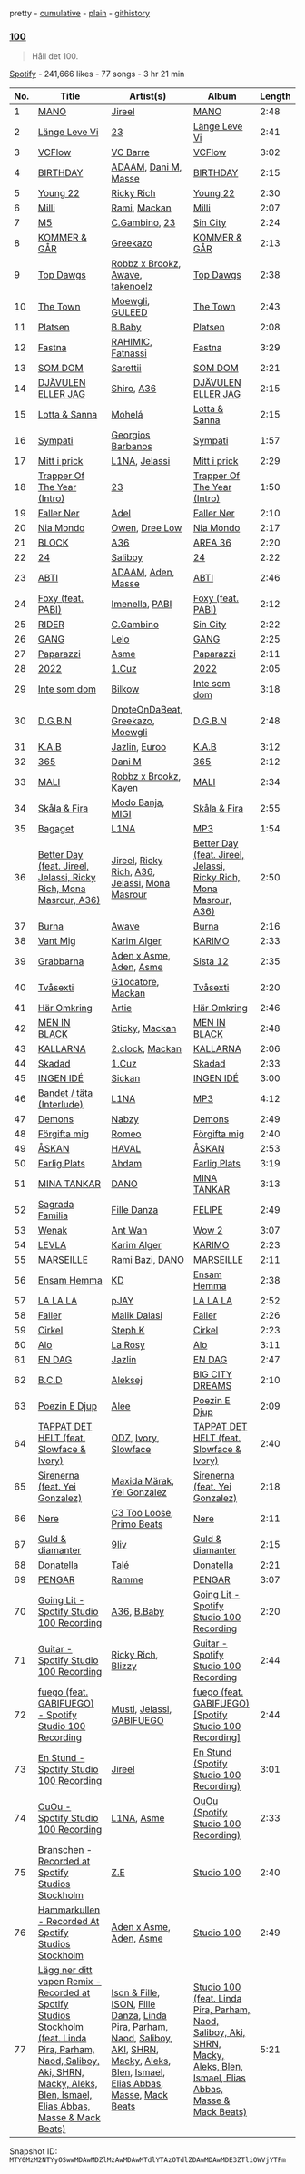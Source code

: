 pretty - [cumulative](/playlists/cumulative/37i9dQZF1DWXfgo3OOonqa.md) - [plain](/playlists/plain/37i9dQZF1DWXfgo3OOonqa) - [githistory](https://github.githistory.xyz/mackorone/spotify-playlist-archive/blob/main/playlists/plain/37i9dQZF1DWXfgo3OOonqa)

### [100](https://open.spotify.com/playlist/37i9dQZF1DWXfgo3OOonqa)

> Håll det 100.

[Spotify](https://open.spotify.com/user/spotify) - 241,666 likes - 77 songs - 3 hr 21 min

| No. | Title | Artist(s) | Album | Length |
|---|---|---|---|---|
| 1 | [MANO](https://open.spotify.com/track/4erg578HXlAcoJRaeI03Jh) | [Jireel](https://open.spotify.com/artist/2EWsHDexsSInArfFkhA2i6) | [MANO](https://open.spotify.com/album/22b2uytJ3zeJZn4eaFuym1) | 2:48 |
| 2 | [Länge Leve Vi](https://open.spotify.com/track/6Pqrm55DFjQZQi8jC2yBVa) | [23](https://open.spotify.com/artist/2Dor6diK1zw9BEluKBOdoA) | [Länge Leve Vi](https://open.spotify.com/album/41ZBBb4dGrgz1mc3O4BegY) | 2:41 |
| 3 | [VCFlow](https://open.spotify.com/track/00rbTsnO3TzW6nOa1Ka9Od) | [VC Barre](https://open.spotify.com/artist/5QcMPl2wzC4KqivjfcyBIU) | [VCFlow](https://open.spotify.com/album/1NZqbv9DLeea5t7gQCXP2q) | 3:02 |
| 4 | [BIRTHDAY](https://open.spotify.com/track/7brJxWOSabtVprDJgDLEID) | [ADAAM](https://open.spotify.com/artist/7zLm9op6LgPqKL62d1FzhO), [Dani M](https://open.spotify.com/artist/5ILMkt5lW4KAyTXMNYWaGF), [Masse](https://open.spotify.com/artist/4YZ9Me6cB52GpYwzaC2MQN) | [BIRTHDAY](https://open.spotify.com/album/5q0C9bAbbT2hWvZ49CGPYT) | 2:15 |
| 5 | [Young 22](https://open.spotify.com/track/3e5A5YzIZ8RqieoVYkJHbD) | [Ricky Rich](https://open.spotify.com/artist/1gm1katIowFM22Ldqcw6DK) | [Young 22](https://open.spotify.com/album/6Luyszm1YWHAhptPEynPgt) | 2:30 |
| 6 | [Milli](https://open.spotify.com/track/4c1vrofYNTaYrtAFzKQrTK) | [Rami](https://open.spotify.com/artist/1iAQ8OLfuXk1oOhZWUkvOR), [Mackan](https://open.spotify.com/artist/2XFGtS2h7MOHTjxZA1zg7H) | [Milli](https://open.spotify.com/album/6CakrPkzkMk0W7KJwdugiG) | 2:07 |
| 7 | [M5](https://open.spotify.com/track/5S3JUCSK7SAkjEW7yoqjlP) | [C.Gambino](https://open.spotify.com/artist/6eWjyO1r0QlvsIuIIcgGxI), [23](https://open.spotify.com/artist/2Dor6diK1zw9BEluKBOdoA) | [Sin City](https://open.spotify.com/album/6j79aZFeGayGLwBGsAOE2C) | 2:24 |
| 8 | [KOMMER & GÅR](https://open.spotify.com/track/5yLzXhTq6wZV0btxdtFxyu) | [Greekazo](https://open.spotify.com/artist/0I0zS0aiq9JeGMBT45x6d8) | [KOMMER & GÅR](https://open.spotify.com/album/5UzQqu5ridQ89gWlemfEpv) | 2:13 |
| 9 | [Top Dawgs](https://open.spotify.com/track/5ruFZdf4Gas5G7jxnbKRz5) | [Robbz x Brookz](https://open.spotify.com/artist/28Yka7aPiP0TcDk7TYH14h), [Awave](https://open.spotify.com/artist/2zrzhtWVPEcj1btFiRDQlF), [takenoelz](https://open.spotify.com/artist/16U51AjPH40zvPxDA8FjVT) | [Top Dawgs](https://open.spotify.com/album/6ar7Olx8fj4Vkh5FvMKoyc) | 2:38 |
| 10 | [The Town](https://open.spotify.com/track/0iHQD3mRm4QZMfLSZUQcwl) | [Moewgli](https://open.spotify.com/artist/2QQcLziAzX1VdysI6Mvsl0), [GULEED](https://open.spotify.com/artist/1Mw40k757jZuiL0NIJpdO5) | [The Town](https://open.spotify.com/album/0IVxLy1T3bsxSPDu9HAeuY) | 2:43 |
| 11 | [Platsen](https://open.spotify.com/track/2WLSkmxXfc78plQDoNUiGx) | [B.Baby](https://open.spotify.com/artist/0uuwZ3aC3dhl9e7J66Ag13) | [Platsen](https://open.spotify.com/album/2uQbGKfLFdOnXeRoQnJ7rE) | 2:08 |
| 12 | [Fastna](https://open.spotify.com/track/0e9OD1TSS0d7rwb86TdDLD) | [RAHIMIC](https://open.spotify.com/artist/4rSe5VVdZX6GOPCcMYT7ZM), [Fatnassi](https://open.spotify.com/artist/6xuI6Kq903DjlnPrNhLwK5) | [Fastna](https://open.spotify.com/album/1JUAGepQ7gWg2fAAoyPGw5) | 3:29 |
| 13 | [SOM DOM](https://open.spotify.com/track/7rwijx2xejRaPkEXUftI11) | [Sarettii](https://open.spotify.com/artist/4kUfJdASJDMPLuo1t1N2zi) | [SOM DOM](https://open.spotify.com/album/4m94OnzZDqdD90RcHYBFeN) | 2:21 |
| 14 | [DJÄVULEN ELLER JAG](https://open.spotify.com/track/1NTnTGBvViL9wlG3YTKkux) | [Shiro](https://open.spotify.com/artist/2r9JAY6ISvp0VvZsT6cBJo), [A36](https://open.spotify.com/artist/4QcudLddRQCbX8wrs6i2Gt) | [DJÄVULEN ELLER JAG](https://open.spotify.com/album/1Qki2dmzBcOhtP4710WKLg) | 2:15 |
| 15 | [Lotta & Sanna](https://open.spotify.com/track/1jiDCQUaa9LmWpQJRuOWRb) | [Mohelá](https://open.spotify.com/artist/4EukF0aMNL8Cc5kUSNsXPZ) | [Lotta & Sanna](https://open.spotify.com/album/4tAsGgc1Zs6vSzeVoKysgg) | 2:15 |
| 16 | [Sympati](https://open.spotify.com/track/14yZQJtJZNv5OdQ8dYWx13) | [Georgios Barbanos](https://open.spotify.com/artist/0n4qD1LR233g1LdGBp1BEE) | [Sympati](https://open.spotify.com/album/76tWeUGclH3256e49629is) | 1:57 |
| 17 | [Mitt i prick](https://open.spotify.com/track/1fOAy8tUHchc6OulnLBzlE) | [L1NA](https://open.spotify.com/artist/62oPQvptWCPp2UCsqYwcIf), [Jelassi](https://open.spotify.com/artist/2u9ZIMtCrLs7ya2HfIpLKZ) | [Mitt i prick](https://open.spotify.com/album/3U1fzI8jAwSqoHwBjOf7ys) | 2:29 |
| 18 | [Trapper Of The Year \(Intro\)](https://open.spotify.com/track/7zxphfIdUMOfZOAVpKFlld) | [23](https://open.spotify.com/artist/2Dor6diK1zw9BEluKBOdoA) | [Trapper Of The Year \(Intro\)](https://open.spotify.com/album/65DP4VYecvLUlUVfCsXPLF) | 1:50 |
| 19 | [Faller Ner](https://open.spotify.com/track/42BbDNhLL4mCCezhEtE8YD) | [Adel](https://open.spotify.com/artist/3vHwJg9XHrACvX9ZlwV8pT) | [Faller Ner](https://open.spotify.com/album/7p83WB1Z0pHzhNDQCO8Gqg) | 2:10 |
| 20 | [Nia Mondo](https://open.spotify.com/track/1Jo3Bw7VeDV9ZbnpONK0Ca) | [Owen](https://open.spotify.com/artist/0Q5gLNKbp5mpfEvquAaHCl), [Dree Low](https://open.spotify.com/artist/3tNPDodRNuLdezJnTsYOqy) | [Nia Mondo](https://open.spotify.com/album/7DLJtZ2jt4os2dgLZxmH5P) | 2:17 |
| 21 | [BLOCK](https://open.spotify.com/track/05yJ4zGSH2HP9cSVE4pfOW) | [A36](https://open.spotify.com/artist/4QcudLddRQCbX8wrs6i2Gt) | [AREA 36](https://open.spotify.com/album/5TtnZy1zAuJPcveJgGoHpP) | 2:20 |
| 22 | [24](https://open.spotify.com/track/5359wDL2O1rzwRPVRqwoxW) | [Saliboy](https://open.spotify.com/artist/5im4dgusFQfg3u2UGPYvEF) | [24](https://open.spotify.com/album/5EifQxLUTYEksUteR7M0eP) | 2:22 |
| 23 | [ABTI](https://open.spotify.com/track/7K5thlHoo7jAHoXj8cutYO) | [ADAAM](https://open.spotify.com/artist/7zLm9op6LgPqKL62d1FzhO), [Aden](https://open.spotify.com/artist/4DC3zLbfVrTZo2WmvjMMls), [Masse](https://open.spotify.com/artist/4YZ9Me6cB52GpYwzaC2MQN) | [ABTI](https://open.spotify.com/album/2eJfXQe2OSLmOtmEhRI4EF) | 2:46 |
| 24 | [Foxy \(feat\. PABI\)](https://open.spotify.com/track/4MiFfAn85FcJBKB52Ucux8) | [Imenella](https://open.spotify.com/artist/6IuS73qKuYfrYqA5g5iq0h), [PABI](https://open.spotify.com/artist/5Y3Y1CiblRM9kggjDwTEU8) | [Foxy \(feat\. PABI\)](https://open.spotify.com/album/1gztWrd3PxGKHBYtKwkZK3) | 2:12 |
| 25 | [RIDER](https://open.spotify.com/track/6dx0d36ID1nrusuAUqcaEv) | [C.Gambino](https://open.spotify.com/artist/6eWjyO1r0QlvsIuIIcgGxI) | [Sin City](https://open.spotify.com/album/6j79aZFeGayGLwBGsAOE2C) | 2:22 |
| 26 | [GANG](https://open.spotify.com/track/6cB9W7SlW99z9bPmF8BUWE) | [Lelo](https://open.spotify.com/artist/4GeZOI31ZG8C6PvdAk8Lbw) | [GANG](https://open.spotify.com/album/7hrYjHRWdBWVQTEOjaJqEt) | 2:25 |
| 27 | [Paparazzi](https://open.spotify.com/track/5HfICLgQFsCltw5f9nWFtd) | [Asme](https://open.spotify.com/artist/3M1eBsR4rSTcDAzYopumeG) | [Paparazzi](https://open.spotify.com/album/4gGBV89v9lf8UxOkhqr6Ea) | 2:11 |
| 28 | [2022](https://open.spotify.com/track/5zgU6yN5KwEeNNobhnYZq5) | [1.Cuz](https://open.spotify.com/artist/5uvOG0MwnD2ANrxNBUPtNr) | [2022](https://open.spotify.com/album/4b50TZmLWKcvuMCr2FcxKp) | 2:05 |
| 29 | [Inte som dom](https://open.spotify.com/track/6yE02mXYI0gwcYTn2zwrBa) | [Bilkow](https://open.spotify.com/artist/0EhQSGkoxasQQAGINGktFz) | [Inte som dom](https://open.spotify.com/album/5hD5UxFprzY3EmcE5iBywL) | 3:18 |
| 30 | [D.G.B.N](https://open.spotify.com/track/5gP8Kh3dMBSASOEwUcULCQ) | [DnoteOnDaBeat](https://open.spotify.com/artist/4wsqTX9xCVoObzRPvjoV4H), [Greekazo](https://open.spotify.com/artist/0I0zS0aiq9JeGMBT45x6d8), [Moewgli](https://open.spotify.com/artist/2QQcLziAzX1VdysI6Mvsl0) | [D.G.B.N](https://open.spotify.com/album/2j8jCljGlEbwttO6CJui5v) | 2:48 |
| 31 | [K.A.B](https://open.spotify.com/track/0eQnQIkGXKgkRZeWp0tSci) | [Jazlin](https://open.spotify.com/artist/2PXGoeN12YqSbK0fCpSPPl), [Euroo](https://open.spotify.com/artist/5ZVHfahjeu8Z81RYyhcLDH) | [K.A.B](https://open.spotify.com/album/09ZfS3qdGryVWizzi7dyob) | 3:12 |
| 32 | [365](https://open.spotify.com/track/4eg76scNMw3k8nX6ySnF51) | [Dani M](https://open.spotify.com/artist/5ILMkt5lW4KAyTXMNYWaGF) | [365](https://open.spotify.com/album/79kUSiYCJXGgEvqQbLBZqU) | 2:12 |
| 33 | [MALI](https://open.spotify.com/track/0zl5Se9SqRZnKANVB4wpvy) | [Robbz x Brookz](https://open.spotify.com/artist/28Yka7aPiP0TcDk7TYH14h), [Kayen](https://open.spotify.com/artist/3ntW47aiIFFvi4glmmP8a1) | [MALI](https://open.spotify.com/album/5ExBe33jMkl0LupEGyReqK) | 2:34 |
| 34 | [Skåla & Fira](https://open.spotify.com/track/7nKgoOfVoQTKd7swVaGLJv) | [Modo Banja](https://open.spotify.com/artist/0RNweHFk8drHYKryYRpeB3), [MIGI](https://open.spotify.com/artist/6SQ1V0fuKnQGrLYE37Q1n3) | [Skåla & Fira](https://open.spotify.com/album/1JE5DMKObyf702T8JUDULI) | 2:55 |
| 35 | [Bagaget](https://open.spotify.com/track/1zTa8EjeV78WHp4zDKN9Qr) | [L1NA](https://open.spotify.com/artist/62oPQvptWCPp2UCsqYwcIf) | [MP3](https://open.spotify.com/album/6ebOVpxiICOiwmCY4B5qTQ) | 1:54 |
| 36 | [Better Day \(feat\. Jireel, Jelassi, Ricky Rich, Mona Masrour, A36\)](https://open.spotify.com/track/2OSc0qlU6hf6G08tvUcVgV) | [Jireel](https://open.spotify.com/artist/2EWsHDexsSInArfFkhA2i6), [Ricky Rich](https://open.spotify.com/artist/1gm1katIowFM22Ldqcw6DK), [A36](https://open.spotify.com/artist/4QcudLddRQCbX8wrs6i2Gt), [Jelassi](https://open.spotify.com/artist/2u9ZIMtCrLs7ya2HfIpLKZ), [Mona Masrour](https://open.spotify.com/artist/087cmrx63FD1wMFuYBN9gt) | [Better Day \(feat\. Jireel, Jelassi, Ricky Rich, Mona Masrour, A36\)](https://open.spotify.com/album/0VaDL5661g6QmDaOMbDUJJ) | 2:50 |
| 37 | [Burna](https://open.spotify.com/track/7tSP6GfktCDSFH0mMNuDnm) | [Awave](https://open.spotify.com/artist/2zrzhtWVPEcj1btFiRDQlF) | [Burna](https://open.spotify.com/album/5MdxhgGDUrPfL3zWQQNZY3) | 2:16 |
| 38 | [Vant Mig](https://open.spotify.com/track/3cJA0GAQorbqIIZcOU5iNi) | [Karim Alger](https://open.spotify.com/artist/5fd1olImQGqWTqg1r0zqMW) | [KARIMO](https://open.spotify.com/album/6dmKNqyiMgp26yJ3EIyuvq) | 2:33 |
| 39 | [Grabbarna](https://open.spotify.com/track/2s6Eih8He9Qs1pg4zZtBiD) | [Aden x Asme](https://open.spotify.com/artist/1eX2QZGKv4RFxpDKUGxgm0), [Aden](https://open.spotify.com/artist/4DC3zLbfVrTZo2WmvjMMls), [Asme](https://open.spotify.com/artist/3M1eBsR4rSTcDAzYopumeG) | [Sista 12](https://open.spotify.com/album/1PSxZ7Mfbvn1yXWuoI5M2G) | 2:35 |
| 40 | [Tvåsexti](https://open.spotify.com/track/6Zbmr1KlfVx5CfHDdrT512) | [G1ocatore](https://open.spotify.com/artist/7AQhu7Rj1yyBPk8LqYaRdE), [Mackan](https://open.spotify.com/artist/2XFGtS2h7MOHTjxZA1zg7H) | [Tvåsexti](https://open.spotify.com/album/6jul84m1q6Ck5MTJIlY34w) | 2:20 |
| 41 | [Här Omkring](https://open.spotify.com/track/6cG7WWJkC7v2bl9So2uriE) | [Artie](https://open.spotify.com/artist/6QRV4iTMBVKyGEjmer3xoE) | [Här Omkring](https://open.spotify.com/album/19RgG7OrPBZwjJRf5mmi0C) | 2:46 |
| 42 | [MEN IN BLACK](https://open.spotify.com/track/2lXjmrPJChEEswMfdv5cSG) | [Sticky](https://open.spotify.com/artist/12BQZLcMCpuSfR7xyKFgJO), [Mackan](https://open.spotify.com/artist/2XFGtS2h7MOHTjxZA1zg7H) | [MEN IN BLACK](https://open.spotify.com/album/4oGEqaRIPLOD5mUs4Kquq5) | 2:48 |
| 43 | [KALLARNA](https://open.spotify.com/track/23QBUPGX3M7NcZZgVncrxT) | [2.clock](https://open.spotify.com/artist/5bEjof3z83fLcU9U56ceXp), [Mackan](https://open.spotify.com/artist/2XFGtS2h7MOHTjxZA1zg7H) | [KALLARNA](https://open.spotify.com/album/71KUyWkzULfQAFhhD22Zlv) | 2:06 |
| 44 | [Skadad](https://open.spotify.com/track/2ehpj9YvjsoVnCUGssykZD) | [1.Cuz](https://open.spotify.com/artist/5uvOG0MwnD2ANrxNBUPtNr) | [Skadad](https://open.spotify.com/album/28Dbb1G6EgDKHINAmvXH7m) | 2:33 |
| 45 | [INGEN IDÉ](https://open.spotify.com/track/6cl1cSwehprTTZZu8TVBBK) | [Sickan](https://open.spotify.com/artist/4Hyy3uZ9Y3RyNQKSBOdNFl) | [INGEN IDÉ](https://open.spotify.com/album/3p7EmFMYPD3z6nTdcYpYPf) | 3:00 |
| 46 | [Bandet / täta \(Interlude\)](https://open.spotify.com/track/608VTrAE3lXWrkTGifnrIV) | [L1NA](https://open.spotify.com/artist/62oPQvptWCPp2UCsqYwcIf) | [MP3](https://open.spotify.com/album/6ebOVpxiICOiwmCY4B5qTQ) | 4:12 |
| 47 | [Demons](https://open.spotify.com/track/2zVvdOYwVkz2ownPMwsNhW) | [Nabzy](https://open.spotify.com/artist/69UGhJ5ofrMbgORlfOLiKg) | [Demons](https://open.spotify.com/album/2qX5Wf692BSRABozOf5pDM) | 2:49 |
| 48 | [Förgifta mig](https://open.spotify.com/track/0Qs3eQz0qfGTeVPgwnUEZE) | [Romeo](https://open.spotify.com/artist/3TSLK8NFrFC8KqFwZlM58D) | [Förgifta mig](https://open.spotify.com/album/6dGU2qN3GCfZqiGniYmvJ5) | 2:40 |
| 49 | [ÅSKAN](https://open.spotify.com/track/4khoHMcdF6vOB2AOHSMD5m) | [HAVAL](https://open.spotify.com/artist/4XW87HXcsYTkdK7IhSy2Kt) | [ÅSKAN](https://open.spotify.com/album/7sg6Iv0G5Xj4VjUUaSbm7t) | 2:53 |
| 50 | [Farlig Plats](https://open.spotify.com/track/1RlxNDtqX9EpoOim6LkNlC) | [Ahdam](https://open.spotify.com/artist/7sc53ILf25bAriqrCMgYTt) | [Farlig Plats](https://open.spotify.com/album/0C1U3FUHZjXUDe8EKW3rql) | 3:19 |
| 51 | [MINA TANKAR](https://open.spotify.com/track/2UblHQxIaW0XmUNm0KRwCV) | [DANO](https://open.spotify.com/artist/1qid2RAqbRe7NvZ8tCxbOS) | [MINA TANKAR](https://open.spotify.com/album/1PRXEqj088BPBKE9p2Ym2p) | 3:13 |
| 52 | [Sagrada Familia](https://open.spotify.com/track/3ocHxXV8fDZ1R6iMoEIYan) | [Fille Danza](https://open.spotify.com/artist/5oWrOLZfLDGgpeD3crSRa3) | [FELIPE](https://open.spotify.com/album/50rSkiR15M7T5u517w92F2) | 2:49 |
| 53 | [Wenak](https://open.spotify.com/track/30Tt419KEJc975scikyTU0) | [Ant Wan](https://open.spotify.com/artist/51TXQniEQkYh89tfLjiuSy) | [Wow 2](https://open.spotify.com/album/4KXjjprbUmEVaQfw0OERWW) | 3:07 |
| 54 | [LEVLA](https://open.spotify.com/track/4BRIkq4jQ7z7Th6JrDNYUQ) | [Karim Alger](https://open.spotify.com/artist/5fd1olImQGqWTqg1r0zqMW) | [KARIMO](https://open.spotify.com/album/6dmKNqyiMgp26yJ3EIyuvq) | 2:23 |
| 55 | [MARSEILLE](https://open.spotify.com/track/03Akvh5WKpEPKn6GOaJPrq) | [Rami Bazi](https://open.spotify.com/artist/1xyGVJFEvENupHZdAkYcHd), [DANO](https://open.spotify.com/artist/1qid2RAqbRe7NvZ8tCxbOS) | [MARSEILLE](https://open.spotify.com/album/69W3xGHg2fwq1VBBvG6twP) | 2:11 |
| 56 | [Ensam Hemma](https://open.spotify.com/track/3Ye6TD1cgMG9oAEp5YTtiD) | [KD](https://open.spotify.com/artist/7iLbRJb6dj3iKikgCmapXn) | [Ensam Hemma](https://open.spotify.com/album/0XkonHCzS94dkzCPV69HkV) | 2:38 |
| 57 | [LA LA LA](https://open.spotify.com/track/16DFk35kx3iqOWWlvXujvE) | [pJAY](https://open.spotify.com/artist/3q2wHS0NiGLdN4HyPTTBTU) | [LA LA LA](https://open.spotify.com/album/1SauuPQb8XcjLDkWApEtKf) | 2:52 |
| 58 | [Faller](https://open.spotify.com/track/7DwJKdM6LtlMkJ6gcaG5fE) | [Malik Dalasi](https://open.spotify.com/artist/1n3grwmOigAA2UYtlF91gc) | [Faller](https://open.spotify.com/album/6Wk0t9YDHCm6ZDv9zuywjJ) | 2:26 |
| 59 | [Cirkel](https://open.spotify.com/track/7joU4tyNjJr0QUqAXQVkAX) | [Steph K](https://open.spotify.com/artist/4vmK9BYZz3j7jEWiHQJU6G) | [Cirkel](https://open.spotify.com/album/3X5YvPFQsyFmi6c6JxmQKw) | 2:23 |
| 60 | [Alo](https://open.spotify.com/track/3dymy8M8SPPTmybtqP08jq) | [La Rosy](https://open.spotify.com/artist/1pBol2ATUI6hXWOzZQnrcP) | [Alo](https://open.spotify.com/album/0KRlmoPmr8c61pimGgRNGU) | 3:11 |
| 61 | [EN DAG](https://open.spotify.com/track/1U9IleWFuSyd0xofUKOXpa) | [Jazlin](https://open.spotify.com/artist/2PXGoeN12YqSbK0fCpSPPl) | [EN DAG](https://open.spotify.com/album/5uQMAgs3sAWp7CjZjzTSBq) | 2:47 |
| 62 | [B.C.D](https://open.spotify.com/track/3mcH7dpN817aa1GZ5mPnhI) | [Aleksej](https://open.spotify.com/artist/3EQED8IPx0z2uR0H28Sc5J) | [BIG CITY DREAMS](https://open.spotify.com/album/6GBUPkV6xLo5YLa8GyamBS) | 2:10 |
| 63 | [Poezin E Djup](https://open.spotify.com/track/3iRv2FwS4HJrROpgovVMYP) | [Alee](https://open.spotify.com/artist/3d5JHcxMZE0BoTxbbax7SD) | [Poezin E Djup](https://open.spotify.com/album/2ZeXdUIK2GtxHkM2mLpU1a) | 2:09 |
| 64 | [TAPPAT DET HELT \(feat\. Slowface & Ivory\)](https://open.spotify.com/track/5quIDiJrEwFsdHfuEt06Sy) | [ODZ](https://open.spotify.com/artist/295SPRt7YTtIPdYoMkkF7K), [Ivory](https://open.spotify.com/artist/3jmh6dena7pZQpjUnlKcrD), [Slowface](https://open.spotify.com/artist/061CokvjfVqrXQcurI244R) | [TAPPAT DET HELT \(feat\. Slowface & Ivory\)](https://open.spotify.com/album/4lsqiNHIxGQyLfwnp1crla) | 2:40 |
| 65 | [Sirenerna \(feat\. Yei Gonzalez\)](https://open.spotify.com/track/0NgCKry9yHqnEibPOwLDEp) | [Maxida Märak](https://open.spotify.com/artist/3FfnFeTonanbog4rEvYXns), [Yei Gonzalez](https://open.spotify.com/artist/54tAGj0D5DRj7wKZdgALnq) | [Sirenerna \(feat\. Yei Gonzalez\)](https://open.spotify.com/album/2920TxTF2Bj66TAzhf0UOn) | 2:18 |
| 66 | [Nere](https://open.spotify.com/track/0eJDlTe9RKCmmA2qbqMHY1) | [C3 Too Loose](https://open.spotify.com/artist/3CfOVsIWSeujbqCxwQTQYA), [Primo Beats](https://open.spotify.com/artist/0ZY9jvE802WiRSAqX8eu3L) | [Nere](https://open.spotify.com/album/1J7cOxPTlmbGS4s1Yq6vi4) | 2:11 |
| 67 | [Guld & diamanter](https://open.spotify.com/track/08fRZ9hXUIFMjYpP6xELPb) | [9liv](https://open.spotify.com/artist/1CoE5ue29WuTIHn0QE5mrO) | [Guld & diamanter](https://open.spotify.com/album/3jQvAqLpgq8aweVk5f215z) | 2:15 |
| 68 | [Donatella](https://open.spotify.com/track/1wGs8rNpdDyatV7sRXVGau) | [Talé](https://open.spotify.com/artist/0lP9Mb11BH9rnSrFwf5x7f) | [Donatella](https://open.spotify.com/album/1kPVN5ypqNhOR945J5t3nR) | 2:21 |
| 69 | [PENGAR](https://open.spotify.com/track/6nJ3Y7V8mEyb9ulnvjJ6QA) | [Ramme](https://open.spotify.com/artist/4cfDtFjU2V9lf0UsvRiqBA) | [PENGAR](https://open.spotify.com/album/0nGMjvtR0NTsl6NaWuJ7HD) | 3:07 |
| 70 | [Going Lit \- Spotify Studio 100 Recording](https://open.spotify.com/track/3gxAIJwFeYpba15gx9zXre) | [A36](https://open.spotify.com/artist/4QcudLddRQCbX8wrs6i2Gt), [B.Baby](https://open.spotify.com/artist/0uuwZ3aC3dhl9e7J66Ag13) | [Going Lit \- Spotify Studio 100 Recording](https://open.spotify.com/album/46LsdSRGIqiDUvNdXa0hq8) | 2:20 |
| 71 | [Guitar \- Spotify Studio 100 Recording](https://open.spotify.com/track/3h8WBhNnafO0wzsEnGeJfX) | [Ricky Rich](https://open.spotify.com/artist/1gm1katIowFM22Ldqcw6DK), [Blizzy](https://open.spotify.com/artist/4tSx9oXscGCVaVXEhH86qp) | [Guitar \- Spotify Studio 100 Recording](https://open.spotify.com/album/3ymlmZD01qezHfoQlDtUWB) | 2:44 |
| 72 | [fuego \(feat\. GABIFUEGO\) \- Spotify Studio 100 Recording](https://open.spotify.com/track/2hYNimCc8MwLGMzCZI4IfR) | [Musti](https://open.spotify.com/artist/5bgVMXG2OsJuKvkD9VMpZ6), [Jelassi](https://open.spotify.com/artist/2u9ZIMtCrLs7ya2HfIpLKZ), [GABIFUEGO](https://open.spotify.com/artist/0F1ctf2KXhKhtcHzWdonJr) | [fuego \(feat\. GABIFUEGO\) \[Spotify Studio 100 Recording\]](https://open.spotify.com/album/02gT5JjdBLAkwSr2dGoyT5) | 2:44 |
| 73 | [En Stund \- Spotify Studio 100 Recording](https://open.spotify.com/track/4bFeSR93jyLv2QPcmzOJRp) | [Jireel](https://open.spotify.com/artist/2EWsHDexsSInArfFkhA2i6) | [En Stund \(Spotify Studio 100 Recording\)](https://open.spotify.com/album/5rfIp18A4D6aRHMKuRJOG9) | 3:01 |
| 74 | [OuOu \- Spotify Studio 100 Recording](https://open.spotify.com/track/44EsiFbw1i2wSvYMvC76pJ) | [L1NA](https://open.spotify.com/artist/62oPQvptWCPp2UCsqYwcIf), [Asme](https://open.spotify.com/artist/3M1eBsR4rSTcDAzYopumeG) | [OuOu \(Spotify Studio 100 Recording\)](https://open.spotify.com/album/7n9tKJ15sySDyVOJxrl4xo) | 2:33 |
| 75 | [Branschen \- Recorded at Spotify Studios Stockholm](https://open.spotify.com/track/6ZFe0Rzy31duWc50Ivk4lJ) | [Z.E](https://open.spotify.com/artist/3PtEOX0PJSh7ndOL4tP0NR) | [Studio 100](https://open.spotify.com/album/1a6R6CjMJ6E3e1MEPPw544) | 2:40 |
| 76 | [Hammarkullen \- Recorded At Spotify Studios Stockholm](https://open.spotify.com/track/3xPMakIXmuSEbiw0qW0waN) | [Aden x Asme](https://open.spotify.com/artist/1eX2QZGKv4RFxpDKUGxgm0), [Aden](https://open.spotify.com/artist/4DC3zLbfVrTZo2WmvjMMls), [Asme](https://open.spotify.com/artist/3M1eBsR4rSTcDAzYopumeG) | [Studio 100](https://open.spotify.com/album/4NwLiXienqAagaTO3B31Ej) | 2:49 |
| 77 | [Lägg ner ditt vapen Remix \- Recorded at Spotify Studios Stockholm \(feat\. Linda Pira, Parham, Naod, Saliboy, Aki, SHRN, Macky, Aleks, Blen, Ismael, Elias Abbas, Masse & Mack Beats\)](https://open.spotify.com/track/08AjLNql6tuf1avIzHdKns) | [Ison & Fille](https://open.spotify.com/artist/1fhvwCr1HKEZgZYOrfsHyk), [ISON](https://open.spotify.com/artist/7zJdWmVoGsqxaEl09XOvM5), [Fille Danza](https://open.spotify.com/artist/5oWrOLZfLDGgpeD3crSRa3), [Linda Pira](https://open.spotify.com/artist/0qeei9KQnptjwb8MgkqEoy), [Parham](https://open.spotify.com/artist/3ldCASdD4QRyfTt6lpPn6y), [Naod](https://open.spotify.com/artist/31KGMx2XwpugdUpJzeZOv1), [Saliboy](https://open.spotify.com/artist/5im4dgusFQfg3u2UGPYvEF), [AKI](https://open.spotify.com/artist/77FK5F2AWebXG5IiEnoHLv), [SHRN](https://open.spotify.com/artist/1s08lsfz12cC55p6MB5XMf), [Macky](https://open.spotify.com/artist/7yptUupX4aIIkXwXhggAgk), [Aleks](https://open.spotify.com/artist/0zKX6nlK1A4ZmztnFPOKGs), [Blen](https://open.spotify.com/artist/6xRxLNPuTgJ56RyCRk1dB7), [Ismael](https://open.spotify.com/artist/4kyXgKmaqyXCLW5e0sxqMj), [Elias Abbas](https://open.spotify.com/artist/4QvI3PrYRXq9A2UbeQAKH6), [Masse](https://open.spotify.com/artist/4YZ9Me6cB52GpYwzaC2MQN), [Mack Beats](https://open.spotify.com/artist/3GulSpXnCkqwVDg45tyly4) | [Studio 100 \(feat\. Linda Pira, Parham, Naod, Saliboy, Aki, SHRN, Macky, Aleks, Blen, Ismael, Elias Abbas, Masse & Mack Beats\)](https://open.spotify.com/album/574wYm0J5Vr8PBtG030M2C) | 5:21 |

Snapshot ID: `MTY0MzM2NTYyOSwwMDAwMDZlMzAwMDAwMTdlYTAzOTdlZDAwMDAwMDE3ZTliOWVjYTFm`